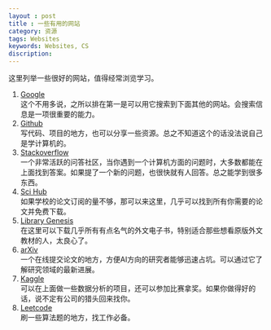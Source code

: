 ```yaml
---
layout : post
title : 一些有用的网站
category: 资源
tags: Websites
keywords: Websites, CS
discription:
--- 
```

这里列举一些很好的网站，值得经常浏览学习。  
1. [Google](www.google.com)  
这个不用多说，之所以排在第一是可以用它搜索到下面其他的网站。会搜索信息是一项很重要的能力。
2. [Github](www.github.com)  
写代码、项目的地方，也可以分享一些资源。总之不知道这个的话没法说自己是学计算机的。
3. [Stackoverflow]()  
一个非常活跃的问答社区，当你遇到一个计算机方面的问题时，大多数都能在上面找到答案。如果提了一个新的问题，也很快就有人回答。总之能学到很多东西。
4. [Sci Hub]()  
如果学校的论文订阅的量不够，那可以来这里，几乎可以找到所有你需要的论文并免费下载。
5. [Library Genesis]()  
在这里可以下载几乎所有有点名气的外文电子书，特别适合那些想看原版外文教材的人，太良心了。
6. [arXiv]()  
一个在线提交论文的地方，方便AI方向的研究者能够迅速占坑。可以通过它了解研究领域的最新进展。
7. [Kaggle]()  
可以在上面做一些数据分析的项目，还可以参加比赛拿奖。如果你做得好的话，说不定有公司的猎头回来找你。
8. [Leetcode]()  
刷一些算法题的地方，找工作必备。

